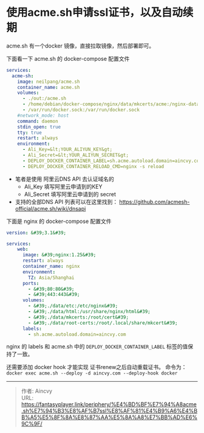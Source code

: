 # 使用acme.sh申请ssl证书，以及自动续期


acme.sh 有一个docker 镜像，直接拉取镜像，然后部署即可。 

下面看一下 acme.sh 的 docker-compose 配置文件

```yaml
services:
  acme-sh:
    image: neilpang/acme.sh
    container_name: acme.sh
    volumes:
      - ./out:/acme.sh
      - /home/debian/docker-compose/nginx/data/mkcerts/acme:/nginx-data
      - /var/run/docker.sock:/var/run/docker.sock
    #network_mode: host
    command: daemon
    stdin_open: true
    tty: true
    restart: always
    environment:
      - Ali_Key=&lt;YOUR_ALIYUN_KEY&gt;
      - Ali_Secret=&lt;YOUR_ALIYUN_SECRET&gt;
      - DEPLOY_DOCKER_CONTAINER_LABEL=sh.acme.autoload.domain=aincvy.com
      - DEPLOY_DOCKER_CONTAINER_RELOAD_CMD=nginx -s reload
```

- 笔者是使用 阿里云DNS API 去认证域名的
  - Ali_Key  填写阿里云申请到的KEY
  - Ali_Secret  填写阿里云申请到的 secret
- 支持的全部DNS API 列表可以在这里找到：  https://github.com/acmesh-official/acme.sh/wiki/dnsapi

下面是 nginx 的 docker-compose 配置文件
```yaml
version: &#39;3.1&#39;

services:
    web:
      image: &#39;nginx:1.25&#39;
      restart: always
      container_name: nginx
      environment:
        TZ: Asia/Shanghai
      ports:
        - &#39;80:80&#39;
        - &#39;443:443&#39;
      volumes:
        - &#39;./data/etc:/etc/nginx&#39;
        - &#39;./data/html:/usr/share/nginx/html&#39;
        - &#39;./data/mkcerts:/root/cert&#39;
        - &#39;./data/root-certs:/root/.local/share/mkcert&#39;
      labels:
        - sh.acme.autoload.domain=aincvy.com
```

nginx 的 labels 和 acme.sh 中的 `DEPLOY_DOCKER_CONTAINER_LABEL` 标签的值保持了一致。 

还需要添加 docker hook 才能实现 证书renew之后自动重载证书。 命令为： `docker exec acme.sh --deploy -d aincvy.com --deploy-hook docker` 



---

> 作者: Aincvy  
> URL: https://fantasyplayer.link/periphery/%E4%BD%BF%E7%94%A8acme.sh%E7%94%B3%E8%AF%B7ssl%E8%AF%81%E4%B9%A6%E4%BB%A5%E5%8F%8A%E8%87%AA%E5%8A%A8%E7%BB%AD%E6%9C%9F/  

